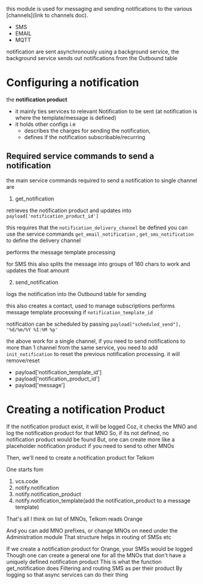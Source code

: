 
this module is used for messaging and sending notifications to the various [channels](link to channels doc).

- SMS
- EMAIL
- MQTT

notification are sent asynchronously  using a background service, 
the background service sends out notifications from the Outbound table  


# Configuring a notification

the **notification product** 

- it mainly ties services to relevant Notification to be sent (at notification is where the template/message is defined) 
- it holds other configs 
    i.e 
    - describes the charges for sending the notification,
    - defines if the notification subscribable/recurring
 

## Required service commands to send a notification
the main service commands required to send a notification to single channel are

1. get_notification

retrieves the notification product and updates into `payload['notification_product_id']`

this requires that the `notification_delivery_channel` be defined
you can use the service commands `get_email_notification` , `get_sms_notification` to define the delivery channel

performs the message template processing 

for SMS
this also splits the message into groups of 160 chars to work  and updates the float amount



2. send_notification

logs the notification into the Outbound table for sending 

this also creates a contact, used to manage subscriptions
performs message template processing if `notification_template_id`


notification can be scheduled by passing `payload["scheduled_send"], '%d/%m/%Y %I:%M %p'`


the above work for a single channel, if you need to send notifications to more than 1 channel from the same service,
you need to add `init_notification` to reset the previous notification processing.
it will remove/reset 
- payload['notification_template_id']
- payload['notification_product_id']
- payload['message']
 


# Creating a notification Product

If the notification product exist, it will be logged
Coz, it checks the MNO and log the notification product for that MNO
So, if its not defined, no notification product would be found
But, one can create more like a placeholder notification product if you need to send to other MNOs


Then, we'll need to create a notification product for Telkom

One starts fom 
1. vcs.code
2. notify.notification
3. notify.notification_product
4. notify.notification_template(add the notification_product to a message template)

That's all
I think on list of MNOs, Telkom reads Orange


And you can add MNO prefixes, or change MNOs on need under the Administration module
That structure helps in routing of SMSs etc

If we create a notification product for Orange, your SMSs would be logged
Though one can create a general one for all the MNOs that don't have a uniquely defined notification product
This is what the function get_notification does
Filtering and routing SMS as per their product
By logging so that async services can do their thing


